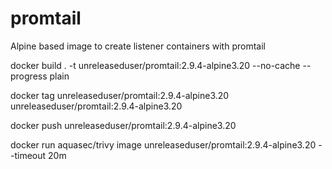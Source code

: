 # promtail

Alpine based image to create listener containers with promtail

docker build . -t unreleaseduser/promtail:2.9.4-alpine3.20 --no-cache --progress plain

docker tag unreleaseduser/promtail:2.9.4-alpine3.20 unreleaseduser/promtail:2.9.4-alpine3.20

docker push unreleaseduser/promtail:2.9.4-alpine3.20

docker run aquasec/trivy image unreleaseduser/promtail:2.9.4-alpine3.20 --timeout 20m

